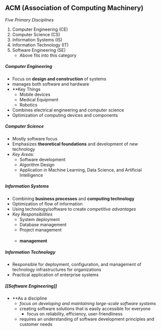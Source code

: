 ## ACM (Association of Computing Machinery)
*Five Primary Disciplines*
1. Computer Engineering (CE)
2. Computer Science (CS)
3. Information Systems (IS)
4. Information Technology (IT)
5. Software Engineering (SE)
	- Above fits into this category
##### Computer Engineering
- Focus on **design and construction** of systems 
- manages both software and hardware
- **Key Things
	- Mobile devices
	- Medical Equipment
	- Robotics
- Combines electrical engineering and computer science
- Optimization of computing devices and components
##### Computer Science
- Mostly software focus
- Emphasizes **theoretical foundations** and development of new technology
- *Key Areas:*
	- Software development
	- Algorithm Design
	- Application in Machine Learning, Data Science, and Artificial Intelligence
##### Information Systems
- Combining **business processes** and **computing technology**
- Optimization of flow of information
- Using technology/software to create *competitive advantages*
- *Key Responsibilities*
	- System deployment
	- Database management
	- Project management
	- #### management
##### Information Technology
- Responsible for deployment, configuration, and management of technology infrastructures for organizations
- Practical application of enterprise systems
##### [[Software Engineering]]
- **As a discipline
	- *focus on developing and maintaining large-scale software systems*
	- creating software solutions that is easily accessible for everyone
		- focus on reliability, efficiency, user-friendliness 
	- requires an understanding of software development principles and customer needs
